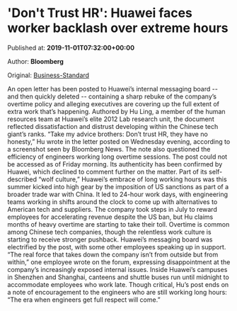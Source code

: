 
# 'Don't Trust HR': Huawei faces worker backlash over extreme hours

Published at: **2019-11-01T07:32:00+00:00**

Author: **Bloomberg**

Original: [Business-Standard](https://www.business-standard.com/article/international/don-t-trust-hr-huawei-faces-worker-backlash-over-extreme-hours-119110100480_1.html)

An open letter has been posted to Huawei’s internal messaging board -- and then quickly deleted -- containing a sharp rebuke of the company’s overtime policy and alleging executives are covering up the full extent of extra work that’s happening. Authored by Hu Ling, a member of the human resources team at Huawei’s elite 2012 Lab research unit, the document reflected dissatisfaction and distrust developing within the Chinese tech giant’s ranks.
“Take my advice brothers: Don’t trust HR, they have no honesty,” Hu wrote in the letter posted on Wednesday evening, according to a screenshot seen by Bloomberg News. The note also questioned the efficiency of engineers working long overtime sessions. The post could not be accessed as of Friday morning. Its authenticity has been confirmed by Huawei, which declined to comment further on the matter.
Part of its self-described “wolf culture,” Huawei’s embrace of long working hours was this summer kicked into high gear by the imposition of US sanctions as part of a broader trade war with China. It led to 24-hour work days, with engineering teams working in shifts around the clock to come up with alternatives to American tech and suppliers. The company took steps in July to reward employees for accelerating revenue despite the US ban, but Hu claims months of heavy overtime are starting to take their toll. Overtime is common among Chinese tech companies, though the relentless work culture is starting to receive stronger pushback.
Huawei’s messaging board was electrified by the post, with some other employees speaking up in support. “The real force that takes down the company isn’t from outside but from within,” one employee wrote on the forum, expressing disappointment at the company’s increasingly exposed internal issues. Inside Huawei’s campuses in Shenzhen and Shanghai, canteens and shuttle buses run until midnight to accommodate employees who work late.
Though critical, Hu’s post ends on a note of encouragement to the engineers who are still working long hours: “The era when engineers get full respect will come.”
